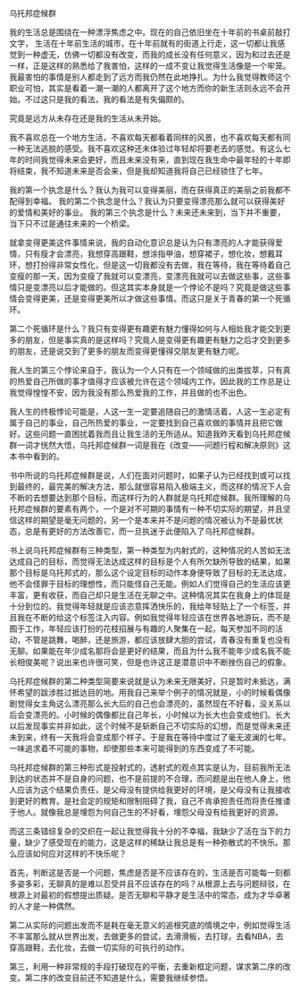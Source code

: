 乌托邦症候群

我的生活总是围绕在一种漂浮焦虑之中。现在的自己依旧坐在十年前的书桌前敲打文字， 生活在十年前生活的城市，在十年前就有的街道上行走，这一切都让我感觉到一种虚无，仿佛一切都没有改变，而我的成长没有任何意义，因为和过去还是一样，正是这样的熟悉给了我害怕，这样的一成不变让我觉得生活像是一个牢笼。我最害怕的事情是别人都走到了远方而我仍然在此地挣扎。为什么我觉得教师这个职业可怕，其实是看着一潮一潮的人都离开了这个地方而你的新生活则永远不会开始。不过这只是我的看法，我的看法是有失偏颇的。

究竟是远方从未存在还是我的生活从未开始。

我不喜欢总在一个地方生活，不喜欢每天都看着同样的风景，也不喜欢每天都有同一种无法逃脱的感受。我不喜欢这种还未体验过年轻却将要老去的感觉。有这么七年的时间我觉得未来会更好，而且未来没有来，直到现在我生命中最年轻的十年即将结束，我不知道未来是否会来，但是我却知道我将自己已经锁住了七年。

我的第一个执念是什么？我认为我可以变得美丽，而在获得真正的美丽之前我都不配得到幸福。
我的第二个执念是什么？我认为只要变得漂亮那么就可以获得美好的爱情和美好的事业。
我的第三个执念是什么？未来还未来到，当下并不重要，当下只不过是通往未来的一个桥梁。

就拿变得更美这件事情来说，我的自动化意识总是认为只有漂亮的人才能获得爱情，只有瘦才会漂亮，我想穿高跟鞋，想涂指甲油，想穿裙子，想化妆，想戴耳环，想打扮得非常女性化，但是这一切我都没有去做，我在等待，我在等待着自己变瘦的那一天，因为变瘦了我就可以变漂亮，变漂亮我就可以去做这些事，这些事情只是变漂亮以后才能做的。但这其实本身就是一个悖论不是吗？究竟是做这些事情会变得更美，还是变得更美所以才做这些事情。而这只是关于青春的第一个死循环。

第二个死循环是什么？我只有变得更有趣更有魅力懂得如何与人相处我才能交到更多的朋友，但是事实真的是这样吗？究竟人是变得更有趣更有魅力之后才交到更多的朋友，还是说交到了更多的朋友而变得更懂得交朋友更有魅力呢。

我人生的第三个悖论来自于，我认为一个人只有在一个领域做的出类拔萃，只有真的热爱自己所做的事才值得才应该被允许在这个领域内工作。因此我的工作总是让我觉得惶惶不安，因为我没有那么热爱我的工作，并且做的也不出色。

我人生的终极悖论可能是，人这一生一定要追随自己的激情活着，人这一生必定有属于自己的事业，自己所热爱的事业，一定要找到自己喜欢做的事情并且把它做好。这些问题一直困扰着我而且让我生活的无所适从。知道我昨天看到乌托邦症候群一词才恍然大悟，乌托邦症候群一词是我在《改变——问题行程和解决原则》这本书中看到的。

书中所说的乌托邦症候群是说，人们在面对问题时，如果子认为已经找到或可以找到最终的，最完美的解决方法，那么就很容易陷入极端主义，而这样的情况下人会不断的去想要达到那个目标，而这样行为的人群就是乌托邦症候群。我所理解的乌托邦症候群的要素有两个，一个是对不可期的事情有一种不切实际的期望，并且坚信这样的期望是毫无问题的，另一个是本来并不是问题的情况被认为不是最优状态，总是有更好的方法改善它，而一旦执迷于此便陷入了乌托邦症候群。

书上说乌托邦症候群有三种类型，第一种类型为内射式的，这种情况的人苦如无法达成自己的目标，而觉得无法达成这样的目标是个人有所欠缺所导致的结果，如果那个目标是乌托邦式的，那么这个设定目标的动作本身便导致了目标的无法达成，他不会怪罪于目标的理想性，而只能怪自己无能。例如人们觉得自己的生活应该更丰富，更有收获，而自己却只是生活在无聊之中。这种情况其实在我身上的体现是十分到位的。我觉得年轻就是应该恣意挥洒快乐的，我给年轻贴上了一个标签，并且我在不断的给这个标签注入内容。例如我觉得年轻应该在世界各地游玩，而不是囿于工作，年轻应该打扮的花枝招展与有趣的人聚集在一起，每天参加不同的活动，不管是跳舞，喝醉，还是旅游，都应该放肆大胆的尝试，青春没有重复也没有无聊。如果能在年少成名那将会是更好的结果，而且为什么我不能年少成名我不能长相俊美呢？说出来也许很可笑，但是也许这正是潜意识中不断挫伤自己的假象。

乌托邦症候群的第二种类型简要来说就是认为未来无限美好，只是暂时未抵达，满怀希望的跋涉胜过抵达目的地。用我自己来举个例子的情况就是，小的时候看偶像剧觉得女主角这么漂亮那么长大后的自己也会漂亮的，虽然现在不好看，没关系以后会变漂亮的。小时候的偶像都比自己年长，小时候以为长大也会变成他们。长大以后发现事实并非如此，这个时候不是斩断自己不切实际的幻想，而是觉得未来还未到来，终有一天我将会变成那个样子。于是我在等待中度过了毫无波澜的七年。一味追求着不可能的事物，却使那些本来可能得到的东西变成了不可能。

乌托邦症候群的第三种形式是投射式的，透射式的观点其实是认为，目前我所无法到达的状态并不是自身的问题，也不是前提的不合理，而问题是出在他人身上，他人应该为这个结果负责任，是父母没有提供给我更好的环境，是父母没有让我接收到更好的教育。是社会定的规矩和限制阻碍了我，自己不肯承担责任而将责任推诿于他人。就像我总是埋怨为何自己生的不好看，埋怨父母没有给我更好的资源。

而这三条错综复杂的交织在一起让我觉得我十分的不幸福，我缺少了活在当下的力量，缺少了感受现在的能力，这是这样的稀缺让我总是有一种弥散式的不快乐。那么应该如何应对这样的不快乐呢？

首先，判断这是否是一个问题，焦虑是否是不应该存在的，生活是否可能每一刻都多姿多彩，无聊真的是难以忍受并且不应该存在的吗？从根源上去与问题辩驳，在根源上对最初的假想提出质疑。是否无聊和平静才是生活中的常态，成为才华卓著的人才是一种偶然。

第二从实际的问题出发而不是耗在毫无意义的追根究底的情境之中，例如觉得生活不丰富那么就从世界出发，去做更多的尝试，去滑滑板，去打球，去看NBA，去穿高跟鞋，去化妆，去做一切实际的可执行的动作。

第三，利用一种非常规的手段打破现在的平衡，去重新框定问题，谋求第二序的改变。第二序的改变目前还不知道是什么，需要我继续参悟。

